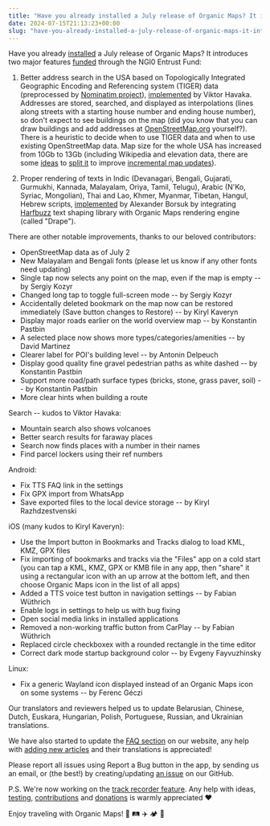 ```yaml
---
title: "Have you already installed a July release of Organic Maps? It introduces two major features funded through the NGI0 Entrust Fund"
date: 2024-07-15T21:13:23+00:00
slug: "have-you-already-installed-a-july-release-of-organic-maps-it-introduces-two-major-features-funded-through-the-ngi0-entrust-fund"
---
```


Have you already [installed](https://omaps.app/get) a July release of Organic Maps? It introduces two major features [funded](https://nlnet.nl/project/OrganicMaps/) through the NGI0 Entrust Fund:

1. Better address search in the USA based on Topologically Integrated Geographic Encoding and Referencing system (TIGER) data (preprocessed by [Nominatim project](https://nominatim.org/data/)), [implemented](https://github.com/organicmaps/organicmaps/issues/2532) by Viktor Havaka. Addresses are stored, searched, and displayed as interpolations (lines along streets with a starting house number and ending house number), so don't expect to see buildings on the map (did you know that you can draw buildings and add addresses at [OpenStreetMap.org](https://openstreetmap.org/) yourself?).
There is a heuristic to decide when to use TIGER data and when to use existing OpenStreetMap data.
Map size for the whole USA has increased from 10Gb to 13Gb (including Wikipedia and elevation data, there are some [ideas](https://github.com/organicmaps/organicmaps/issues/8672) to [split it](https://github.com/organicmaps/organicmaps/issues/5912) to improve [incremental map updates](https://github.com/organicmaps/organicmaps/issues/2317)).

2. Proper rendering of texts in Indic (Devanagari, Bengali, Gujarati, Gurmukhi, Kannada, Malayalam, Oriya, Tamil, Telugu), Arabic (N'Ko, Syriac, Mongolian), Thai and Lao, Khmer, Myanmar, Tibetan, Hangul, Hebrew scripts, [implemented](https://github.com/organicmaps/organicmaps/issues/4281) by Alexander Borsuk by integrating [Harfbuzz](https://harfbuzz.github.io/) text shaping library with Organic Maps rendering engine (called "Drape").

There are other notable improvements, thanks to our beloved contributors:

* OpenStreetMap data as of July 2
* New Malayalam and Bengali fonts (please let us know if any other fonts need updating)
* Single tap now selects any point on the map, even if the map is empty -- by Sergiy Kozyr
* Changed long tap to toggle full-screen mode -- by Sergiy Kozyr
* Accidentally deleted bookmark on the map now can be restored immediately (Save button changes to Restore) -- by Kiryl Kaveryn
* Display major roads earlier on the world overview map -- by Konstantin Pastbin
* A selected place now shows more types/categories/amenities -- by David Martinez
* Clearer label for POI's building level -- by Antonin Delpeuch
* Display good quality fine gravel pedestrian paths as white dashed -- by Konstantin Pastbin
* Support more road/path surface types (bricks, stone, grass paver, soil) -- by Konstantin Pastbin
* More clear hints when building a route

Search -- kudos to Viktor Havaka:
* Mountain search also shows volcanoes
* Better search results for faraway places
* Search now finds places with a number in their names
* Find parcel lockers using their ref numbers

Android:
* Fix TTS FAQ link in the settings
* Fix GPX import from WhatsApp
* Save exported files to the local device storage -- by Kiryl Razhdzestvenski

iOS (many kudos to Kiryl Kaveryn):
* Use the Import button in Bookmarks and Tracks dialog to load KML, KMZ, GPX files
* Fix importing of bookmarks and tracks via the "Files" app on a cold start (you can tap a KML, KMZ, GPX or KMB file in any app, then "share" it using a rectangular icon with an up arrow at the bottom left, and then choose Organic Maps icon in the list of all apps)
* Added a TTS voice test button in navigation settings -- by Fabian Wüthrich
* Enable logs in settings to help us with bug fixing
* Open social media links in installed applications
* Removed a non-working traffic button from CarPlay -- by Fabian Wüthrich
* Replaced circle checkboxex with a rounded rectangle in the time editor
* Correct dark mode startup background color -- by Evgeny Fayvuzhinsky

Linux:
* Fix a generic Wayland icon displayed instead of an Organic Maps icon on some systems -- by Ferenc Géczi

Our translators and reviewers helped us to update Belarusian, Chinese, Dutch, Euskara, Hungarian, Polish, Portuguese, Russian, and Ukrainian translations.

We have also started to update the [FAQ section](https://organicmaps.app/faq/) on our website, any help with [adding new articles](https://github.com/organicmaps/organicmaps.github.io/) and their translations is appreciated!

Please report all issues using Report a Bug button in the app, by sending us an email, or (the best!) by creating/updating [an issue](https://github.com/organicmaps/organicmaps/issues/) on our GitHub.

P.S. We're now working on the [track recorder feature](https://github.com/organicmaps/organicmaps/labels/Track%20Recording). Any help with ideas, [testing](https://organicmaps.app/#community), [contributions](https://organicmaps.app/support-us/) and [donations](https://organicmaps.app/donate/) is warmly appreciated ❤️

Enjoy traveling with Organic Maps! 🚕 🛤 ✈️ 🏕 👣
